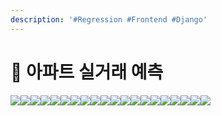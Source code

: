 ```yaml
---
description: '#Regression #Frontend #Django'
---
```


# 🏢 아파트 실거래 예측

![](<../../../../.gitbook/assets/아파트 실거래가 예측\_페이지\_01 (1).png>)![](<../../../../.gitbook/assets/아파트 실거래가 예측\_페이지\_02.png>)![](<../../../../.gitbook/assets/아파트 실거래가 예측\_페이지\_03.png>)![](<../../../../.gitbook/assets/아파트 실거래가 예측\_페이지\_04 (1).png>)![](<../../../../.gitbook/assets/아파트 실거래가 예측\_페이지\_05 (1).png>)![](<../../../../.gitbook/assets/아파트 실거래가 예측\_페이지\_06.png>)![](<../../../../.gitbook/assets/아파트 실거래가 예측\_페이지\_07.png>)![](<../../../../.gitbook/assets/아파트 실거래가 예측\_페이지\_08 (1).png>)![](<../../../../.gitbook/assets/아파트 실거래가 예측\_페이지\_09.png>)![](<../../../../.gitbook/assets/아파트 실거래가 예측\_페이지\_10 (1).png>)![](<../../../../.gitbook/assets/아파트 실거래가 예측\_페이지\_11.png>)![](<../../../../.gitbook/assets/아파트 실거래가 예측\_페이지\_12.png>)![](<../../../../.gitbook/assets/아파트 실거래가 예측\_페이지\_13.png>)![](<../../../../.gitbook/assets/아파트 실거래가 예측\_페이지\_14 (1).png>)![](<../../../../.gitbook/assets/아파트 실거래가 예측\_페이지\_15 (1).png>)![](<../../../../.gitbook/assets/아파트 실거래가 예측\_페이지\_16.png>)![](<../../../../.gitbook/assets/아파트 실거래가 예측\_페이지\_17 (1).png>)![](<../../../../.gitbook/assets/아파트 실거래가 예측\_페이지\_18.png>)![](<../../../../.gitbook/assets/아파트 실거래가 예측\_페이지\_19.png>)![](<../../../../.gitbook/assets/아파트 실거래가 예측\_페이지\_20.png>)
